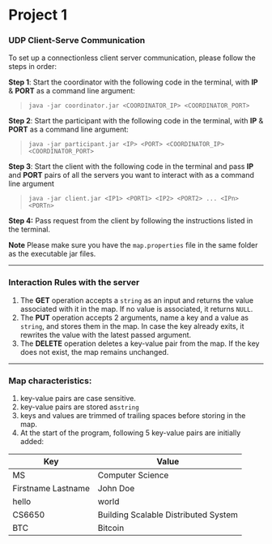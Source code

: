 # Project 1

### UDP Client-Serve Communication

To set up a connectionless client server communication, please follow the steps in order:

**Step 1**: Start the coordinator with the following code in the terminal, with **IP** & **PORT** as a command line argument:
>`java -jar coordinator.jar <COORDINATOR_IP> <COORDINATOR_PORT>`

**Step 2**: Start the participant with the following code in the terminal, with **IP** & **PORT** as a command line argument:
>`java -jar participant.jar <IP> <PORT> <COORDINATOR_IP> <COORDINATOR_PORT>`

**Step 3**: Start the client with the following code in the terminal and pass **IP** and **PORT** pairs of all the servers you want to interact with as a command line argument
>`java -jar client.jar <IP1> <PORT1> <IP2> <PORT2> ... <IPn> <PORTn>`

**Step 4:** Pass request from the client by following the instructions listed in the terminal.

**Note** Please make sure you have the `map.properties` file in the same folder as the executable jar files.

---

### Interaction Rules with the server

1. The **GET** operation accepts a `string` as an input and returns the value associated with it in the map. If no value is associated, it returns `NULL`.
2. The **PUT** operation accepts 2 arguments, name a key and a value as `string`, and stores them in the map. In case the key already exits, it rewrites the value with the latest passed argument.
3. The **DELETE** operation deletes a key-value pair from the map. If the key does not exist, the map remains unchanged.

---

### Map characteristics:

1. key-value pairs are case sensitive.
2. key-value pairs are stored as`string`
3. keys and values are trimmed of trailing spaces before storing in the map.
4. At the start of the program, following 5 key-value pairs are initially added:

| Key                | Value                                |   
|--------------------|--------------------------------------|
| MS                 | Computer Science                     |
| Firstname Lastname | John Doe                             |
| hello              | world                                |
| CS6650             | Building Scalable Distributed System |
| BTC                | Bitcoin                              |